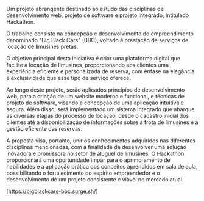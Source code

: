 Um projeto abrangente destinado ao estudo das disciplinas de desenvolvimento web, projeto de software e projeto integrado, intitulado Hackathon.

O trabalho consiste na concepção e desenvolvimento do empreendimento denominado "Big Black Cars" (BBC), voltado à prestação de serviços de locação de limusines pretas.

O objetivo principal desta iniciativa é criar uma plataforma digital que facilite a locação de limusines, proporcionando aos clientes uma experiência eficiente e personalizada de reserva, com ênfase na elegância e exclusividade que esse tipo de serviço oferece.

Ao longo deste projeto, serão aplicados princípios de desenvolvimento web, para a criação de um website moderno e funcional, e técnicas de projeto de software, visando a concepção de uma aplicação intuitiva e segura. Além disso, será implementado um sistema integrado que abarque as diversas etapas do processo de locação, desde o cadastro inicial dos clientes até a disponibilização de informações sobre a frota de limusines e a gestão eficiente das reservas.

A proposta visa, portanto, unir os conhecimentos adquiridos nas diferentes disciplinas mencionadas, com a finalidade de desenvolver uma solução inovadora e promissora no setor de aluguel de limusines. O Hackathon proporcionará uma oportunidade ímpar para o aprimoramento de habilidades e a aplicação prática dos conceitos aprendidos em sala de aula, possibilitando o fortalecimento do espírito empreendedor e o desenvolvimento de um projeto consistente e viável no mercado atual.

[https://bigblackcars-bbc.surge.sh/]
